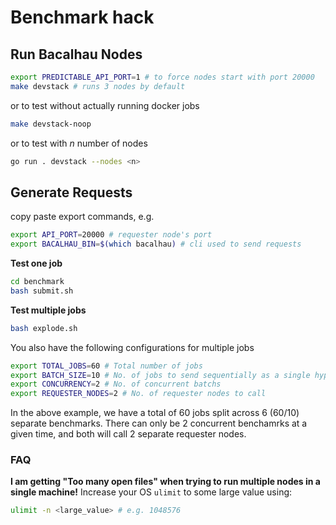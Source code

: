 # Benchmark hack

## Run Bacalhau Nodes
```bash
export PREDICTABLE_API_PORT=1 # to force nodes start with port 20000
make devstack # runs 3 nodes by default
```
or to test without actually running docker jobs

```bash
make devstack-noop
```

or to test with *n* number of nodes
```bash
go run . devstack --nodes <n>
```

## Generate Requests

copy paste export commands, e.g.
```bash
export API_PORT=20000 # requester node's port
export BACALHAU_BIN=$(which bacalhau) # cli used to send requests
```

**Test one job**

```bash
cd benchmark
bash submit.sh
```

**Test multiple jobs**

```bash
bash explode.sh
```

You also have the following configurations for multiple jobs
```bash
export TOTAL_JOBS=60 # Total number of jobs
export BATCH_SIZE=10 # No. of jobs to send sequentially as a single hyperfine run
export CONCURRENCY=2 # No. of concurrent batchs
export REQUESTER_NODES=2 # No. of requester nodes to call
```
In the above example, we have a total of 60 jobs split across 6 (60/10) separate benchmarks. There can only be 2 concurrent benchamrks at a given time, and both will call 2 separate requester nodes.


### FAQ
**I am getting "Too many open files" when trying to run multiple nodes in a single machine!**
Increase your OS `ulimit` to some large value using:
```bash
ulimit -n <large_value> # e.g. 1048576
 ```

